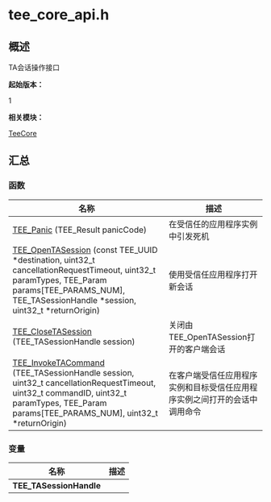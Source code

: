 # tee_core_api.h


## 概述

TA会话操作接口

**起始版本：**

1

**相关模块：**

[TeeCore](_tee_core.md)


## 汇总


### 函数

| 名称 | 描述 | 
| -------- | -------- |
| [TEE_Panic](_tee_core.md#tee_panic) (TEE_Result panicCode) | 在受信任的应用程序实例中引发死机 | 
| [TEE_OpenTASession](_tee_core.md#tee_opentasession) (const TEE_UUID \*destination, uint32_t cancellationRequestTimeout, uint32_t paramTypes, TEE_Param params[TEE_PARAMS_NUM], TEE_TASessionHandle \*session, uint32_t \*returnOrigin) | 使用受信任应用程序打开新会话 | 
| [TEE_CloseTASession](_tee_core.md#tee_closetasession) (TEE_TASessionHandle session) | 关闭由TEE_OpenTASession打开的客户端会话 | 
| [TEE_InvokeTACommand](_tee_core.md#tee_invoketacommand) (TEE_TASessionHandle session, uint32_t cancellationRequestTimeout, uint32_t commandID, uint32_t paramTypes, TEE_Param params[TEE_PARAMS_NUM], uint32_t \*returnOrigin) | 在客户端受信任应用程序实例和目标受信任应用程序实例之间打开的会话中调用命令 | 


### 变量

| 名称 | 描述 | 
| -------- | -------- |
| **TEE_TASessionHandle** |  | 
